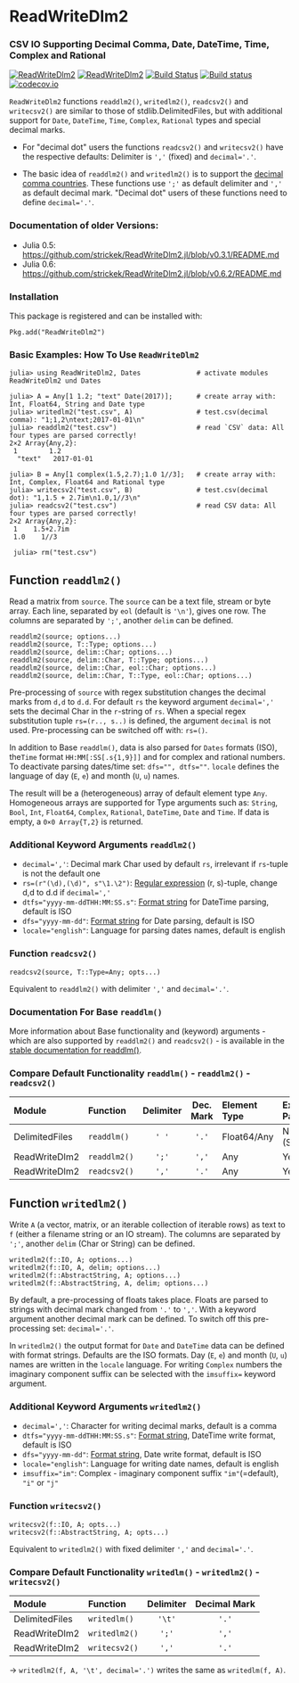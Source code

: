 # ReadWriteDlm2
### CSV IO Supporting Decimal Comma, Date, DateTime, Time, Complex and Rational
[![ReadWriteDlm2](http://pkg.julialang.org/badges/ReadWriteDlm2_0.5.svg)](http://pkg.julialang.org/?pkg=ReadWriteDlm2) [![ReadWriteDlm2](http://pkg.julialang.org/badges/ReadWriteDlm2_0.6.svg)](http://pkg.julialang.org/?pkg=ReadWriteDlm2) [![Build Status](https://travis-ci.org/strickek/ReadWriteDlm2.jl.svg?branch=master)](https://travis-ci.org/strickek/ReadWriteDlm2.jl)   [![Build status](https://ci.appveyor.com/api/projects/status/ojv8nnuw63kh9yba/branch/master?svg=true)](https://ci.appveyor.com/project/strickek/readwritedlm2-jl/branch/master)  [![codecov.io](http://codecov.io/github/strickek/ReadWriteDlm2.jl/coverage.svg?branch=master)](http://codecov.io/github/strickek/ReadWriteDlm2.jl?branch=master)

`ReadWriteDlm2` functions `readdlm2()`, `writedlm2()`, `readcsv2()` and `writecsv2()` are similar to those of stdlib.DelimitedFiles, but with additional support for `Date`, `DateTime`, `Time`, `Complex`, `Rational` types and special decimal marks.

* For "decimal dot" users the functions `readcsv2()` and `writecsv2()` have the respective defaults: Delimiter is `','` (fixed) and `decimal='.'`.

* The basic idea of `readdlm2()` and `writedlm2()` is to support the [decimal comma countries](https://commons.wikimedia.org/wiki/File:DecimalSeparator.svg?uselang=en#file). These functions use `';'` as default delimiter and `','` as default decimal mark. "Decimal dot" users of these functions need to define `decimal='.'`.

### Documentation of older Versions:
* Julia 0.5: https://github.com/strickek/ReadWriteDlm2.jl/blob/v0.3.1/README.md
* Julia 0.6: https://github.com/strickek/ReadWriteDlm2.jl/blob/v0.6.2/README.md

### Installation
This package is registered and can be installed with:
```
Pkg.add("ReadWriteDlm2")
```

### Basic Examples: How To Use `ReadWriteDlm2`
```
julia> using ReadWriteDlm2, Dates              # activate modules ReadWriteDlm2 und Dates

julia> A = Any[1 1.2; "text" Date(2017)];      # create array with: Int, Float64, String and Date type
julia> writedlm2("test.csv", A)                # test.csv(decimal comma): "1;1,2\ntext;2017-01-01\n"
julia> readdlm2("test.csv")                    # read `CSV` data: All four types are parsed correctly!
2×2 Array{Any,2}:
 1        1.2
  "text"   2017-01-01

julia> B = Any[1 complex(1.5,2.7);1.0 1//3];   # create array with: Int, Complex, Float64 and Rational type
julia> writecsv2("test.csv", B)                # test.csv(decimal dot): "1,1.5 + 2.7im\n1.0,1//3\n"
julia> readcsv2("test.csv")                    # read CSV data: All four types are parsed correctly!
2×2 Array{Any,2}:
 1    1.5+2.7im
 1.0    1//3

 julia> rm("test.csv")
```

## Function `readdlm2()`
Read a matrix from `source`. The `source` can be a text file, stream or byte array. Each line, separated
by `eol` (default is `'\n'`), gives one row. The columns are separated by `';'`, another `delim` can be defined.

    readdlm2(source; options...)
    readdlm2(source, T::Type; options...)
    readdlm2(source, delim::Char; options...)
    readdlm2(source, delim::Char, T::Type; options...)
    readdlm2(source, delim::Char, eol::Char; options...)
    readdlm2(source, delim::Char, T::Type, eol::Char; options...)

Pre-processing of `source` with regex substitution changes the decimal marks from `d,d` to `d.d`.
For default `rs` the keyword argument `decimal=','` sets the decimal Char in the `r`-string of `rs`.
When a special regex substitution tuple `rs=(r.., s..)` is defined, the argument `decimal` is not used.
Pre-processing can be switched off with: `rs=()`.

In addition to Base `readdlm()`, data is also parsed for `Dates` formats (ISO), the`Time` format
`HH:MM[:SS[.s{1,9}]]` and for complex and rational numbers. To deactivate parsing dates/time set: `dfs="", dtfs=""`.
`locale` defines the language of day (`E`, `e`) and month (`U`, `u`) names.

The result will be a (heterogeneous) array of default element type `Any`. Homogeneous arrays are supported for
Type arguments such as: `String`, `Bool`, `Int`, `Float64`, `Complex`, `Rational`, `DateTime`, `Date`
and `Time`. If data is empty, a `0×0 Array{T,2}` is returned.

### Additional Keyword Arguments `readdlm2()`
* `decimal=','`: Decimal mark Char used by default `rs`, irrelevant if `rs`-tuple is not the default one
* `rs=(r"(\d),(\d)", s"\1.\2")`: [Regular expression](https://docs.julialang.org/en/stable/manual/strings/#Regular-Expressions-1) (r, s)-tuple, change d,d to d.d if `decimal=','`
* `dtfs="yyyy-mm-ddTHH:MM:SS.s"`: [Format string](https://docs.julialang.org/en/stable/stdlib/dates/#Base.Dates.DateFormat) for DateTime parsing, default is ISO
* `dfs="yyyy-mm-dd"`: [Format string](https://docs.julialang.org/en/stable/stdlib/dates/#Base.Dates.DateFormat) for Date parsing, default is ISO
* `locale="english"`: Language for parsing dates names, default is english

### Function `readcsv2()`

    readcsv2(source, T::Type=Any; opts...)

Equivalent to `readdlm2()` with delimiter `','` and `decimal='.'`.

### Documentation For Base `readdlm()`
More information about Base functionality and (keyword) arguments - which are also
supported by `readdlm2()` and `readcsv2()` - is available in the
[stable documentation for readdlm()](https://docs.julialang.org/en/stable/stdlib/io-network/#Base.DataFmt.readdlm-Tuple{Any,Char,Type,Char}).

### Compare Default Functionality `readdlm()` - `readdlm2()` - `readcsv2()`
| Module         | Function               | Delimiter  | Dec. Mark | Element Type | Extended Parsing  |
|:-------------- |:-----------------------|:----------:|:---------:|:-------------|:------------------|
| DelimitedFiles | `readdlm()`            | `' '`      | `'.'`     | Float64/Any  | No (String)       |
| ReadWriteDlm2  | `readdlm2()`           | `';'`      | `','`     | Any          | Yes               |
| ReadWriteDlm2  | `readcsv2()`           | `','`      | `'.'`     | Any          | Yes               |



## Function `writedlm2()`
Write `A` (a vector, matrix, or an iterable collection of iterable rows) as text to `f`
(either a filename string or an IO stream). The columns are separated by `';'`,
another `delim` (Char or String) can be defined.

    writedlm2(f::IO, A; options...)
    writedlm2(f::IO, A, delim; options...)
    writedlm2(f::AbstractString, A; options...)
    writedlm2(f::AbstractString, A, delim; options...)

By default, a pre-processing of floats takes place. Floats are parsed to strings
with decimal mark changed from `'.'` to `','`. With a keyword argument
another decimal mark can be defined. To switch off this pre-processing set: `decimal='.'`.

In `writedlm2()` the output format for `Date` and `DateTime` data can be defined with format strings.
Defaults are the ISO formats. Day (`E`, `e`) and month (`U`, `u`) names are written in
the `locale` language. For writing `Complex` numbers the imaginary component suffix can be selected with the
`imsuffix=` keyword argument.

### Additional Keyword Arguments `writedlm2()`
* `decimal=','`: Character for writing decimal marks, default is a comma
* `dtfs="yyyy-mm-ddTHH:MM:SS.s"`: [Format string](https://docs.julialang.org/en/stable/stdlib/dates/#Base.Dates.DateFormat),  DateTime write format, default is ISO
* `dfs="yyyy-mm-dd"`: [Format string](https://docs.julialang.org/en/stable/stdlib/dates/#Base.Dates.DateFormat), Date write format, default is ISO
* `locale="english"`: Language for writing date names, default is english
* `imsuffix="im"`: Complex - imaginary component suffix `"im"`(=default), `"i"` or `"j"`

### Function `writecsv2()`

    writecsv2(f::IO, A; opts...)
    writecsv2(f::AbstractString, A; opts...)

Equivalent to `writedlm2()` with fixed delimiter `','` and `decimal='.'`.

### Compare Default Functionality `writedlm()` - `writedlm2()` - `writecsv2()`
| Module          | Function           | Delimiter | Decimal Mark |
|:--------------- |:------------------ |:---------:|:------------:|
| DelimitedFiles  | `writedlm()`       | `'\t'`    | `'.'`        |
| ReadWriteDlm2   | `writedlm2()`      | `';'`     | `','`        |
| ReadWriteDlm2   | `writecsv2()`      | `','`     | `'.'`        |

-> `writedlm2(f, A, '\t', decimal='.')` writes the same as `writedlm(f, A)`.
